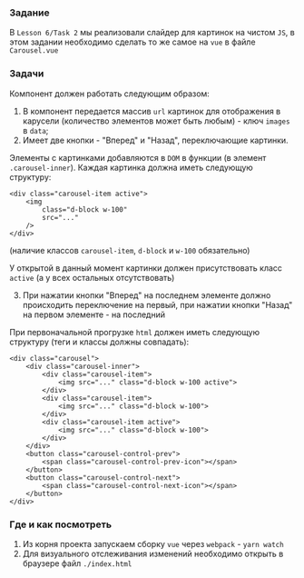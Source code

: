 ### Задание

В `Lesson 6/Task 2` мы реализовали слайдер для картинок на чистом `JS`, в этом задании
необходимо сделать то же самое на `vue` в файле `Carousel.vue`

### Задачи

Компонент должен работать следующим образом:

1. В компонент передается массив `url` картинок для отображения в карусели (количество
   элементов может быть любым) - ключ `images` в `data`;
2. Имеет две кнопки - "Вперед" и "Назад", переключающие картинки.

Элементы с картинками добавляются в `DOM` в функции (в элемент `.carousel-inner`). Каждая
картинка должна иметь следующую структуру:

```
<div class="carousel-item active">
    <img
        class="d-block w-100"
        src="..."
    />
</div>
```

(наличие классов `carousel-item`, `d-block` и `w-100` обязательно)

У открытой в данный момент картинки должен присутствовать класс `active` (а у всех
остальных отсутствовать)

3. При нажатии кнопки "Вперед" на последнем элементе должно происходить переключение на
   первый, при нажатии кнопки "Назад" на первом элементе - на последний

При первоначальной прогрузке `html` должен иметь следующую структуру (теги и классы должны
совпадать):

```
<div class="carousel">
    <div class="carousel-inner">
        <div class="carousel-item">
            <img src="..." class="d-block w-100 active">
        </div>
        <div class="carousel-item">
            <img src="..." class="d-block w-100">
        </div>
        <div class="carousel-item active">
            <img src="..." class="d-block w-100">
        </div>
    </div>
    <button class="carousel-control-prev">
        <span class="carousel-control-prev-icon"></span>
    </button>
    <button class="carousel-control-next">
        <span class="carousel-control-next-icon"></span>
    </button>
</div>
```

### Где и как посмотреть

1. Из корня проекта запускаем сборку `vue` через `webpack` - `yarn watch`
2. Для визуального отслеживания изменений необходимо открыть в браузере
   файл `./index.html`